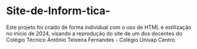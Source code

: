 # Site-de-Inform-tica-
Este projeto foi criado de forma individual com o uso de HTML e estilização no início de 2024, visando a reprodução do site de um dos docentes do Colégio Técnico Antônio Teixeira Fernandes - Colégio Univap Centro.
